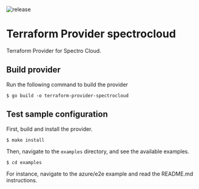 ![release](https://github.com/spectrocloud/terraform-provider-spectrocloud/workflows/release/badge.svg)

# Terraform Provider spectrocloud

Terraform Provider for Spectro Cloud.


## Build provider

Run the following command to build the provider

```shell
$ go build -o terraform-provider-spectrocloud
```

## Test sample configuration

First, build and install the provider.

```shell
$ make install
```

Then, navigate to the `examples` directory, and see the available examples.

```shell
$ cd examples
```

For instance, navigate to the azure/e2e example and read the README.md instructions.
